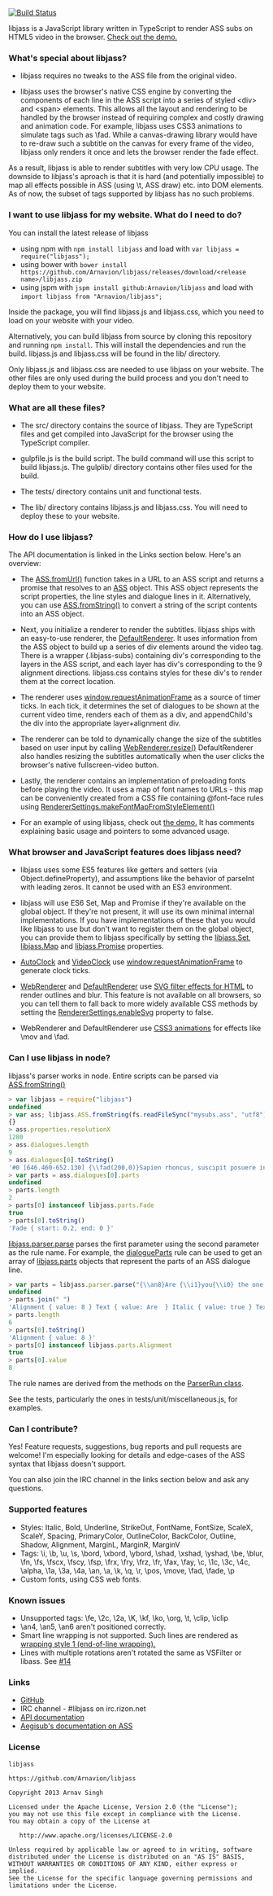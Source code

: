 [![Build Status](https://travis-ci.org/Arnavion/libjass.png?branch=master)](https://travis-ci.org/Arnavion/libjass)

libjass is a JavaScript library written in TypeScript to render ASS subs on HTML5 video in the browser. [Check out the demo.](http://arnavion.github.io/libjass/demo/index.xhtml)


### What's special about libjass?

* libjass requires no tweaks to the ASS file from the original video.

* libjass uses the browser's native CSS engine by converting the components of each line in the ASS script into a series of styled &lt;div&gt; and &lt;span&gt; elements. This allows all the layout and rendering to be handled by the browser instead of requiring complex and costly drawing and animation code. For example, libjass uses CSS3 animations to simulate tags such as \fad. While a canvas-drawing library would have to re-draw such a subtitle on the canvas for every frame of the video, libjass only renders it once and lets the browser render the fade effect.

As a result, libjass is able to render subtitles with very low CPU usage. The downside to libjass's aproach is that it is hard (and potentially impossible) to map all effects possible in ASS (using \t, ASS draw) etc. into DOM elements. As of now, the subset of tags supported by libjass has no such problems.


### I want to use libjass for my website. What do I need to do?

You can install the latest release of libjass

* using npm with `npm install libjass` and load with `var libjass = require("libjass");`
* using bower with `bower install https://github.com/Arnavion/libjass/releases/download/<release name>/libjass.zip`
* using jspm with `jspm install github:Arnavion/libjass` and load with `import libjass from "Arnavion/libjass";`

Inside the package, you will find libjass.js and libjass.css, which you need to load on your website with your video.

Alternatively, you can build libjass from source by cloning this repository and running `npm install`. This will install the dependencies and run the build. libjass.js and libjass.css will be found in the lib/ directory.

Only libjass.js and libjass.css are needed to use libjass on your website. The other files are only used during the build process and you don't need to deploy them to your website.


### What are all these files?

* The src/ directory contains the source of libjass. They are TypeScript files and get compiled into JavaScript for the browser using the TypeScript compiler.

* gulpfile.js is the build script. The build command will use this script to build libjass.js. The gulplib/ directory contains other files used for the build.

* The tests/ directory contains unit and functional tests.

* The lib/ directory contains libjass.js and libjass.css. You will need to deploy these to your website.


### How do I use libjass?

The API documentation is linked in the Links section below. Here's an overview:

* The [ASS.fromUrl()](http://arnavion.github.io/libjass/api.xhtml#libjass.ASS.fromUrl) function takes in a URL to an ASS script and returns a promise that resolves to an [ASS](http://arnavion.github.io/libjass/api.xhtml#libjass.ASS) object. This ASS object represents the script properties, the line styles and dialogue lines in it. Alternatively, you can use [ASS.fromString()](http://arnavion.github.io/libjass/api.xhtml#libjass.ASS.fromString) to convert a string of the script contents into an ASS object.

* Next, you initialize a renderer to render the subtitles. libjass ships with an easy-to-use renderer, the [DefaultRenderer](http://arnavion.github.io/libjass/api.xhtml#libjass.renderers.DefaultRenderer). It uses information from the ASS object to build up a series of div elements around the video tag. There is a wrapper (.libjass-subs) containing div's corresponding to the layers in the ASS script, and each layer has div's corresponding to the 9 alignment directions. libjass.css contains styles for these div's to render them at the correct location.

* The renderer uses [window.requestAnimationFrame](https://developer.mozilla.org/en-US/docs/Web/API/window.requestAnimationFrame) as a source of timer ticks. In each tick, it determines the set of dialogues to be shown at the current video time, renders each of them as a div, and appendChild's the div into the appropriate layer+alignment div.

* The renderer can be told to dynamically change the size of the subtitles based on user input by calling [WebRenderer.resize()](http://arnavion.github.io/libjass/api.xhtml#libjass.renderers.WebRenderer.resize) DefaultRenderer also handles resizing the subtitles automatically when the user clicks the browser's native fullscreen-video button.

* Lastly, the renderer contains an implementation of preloading fonts before playing the video. It uses a map of font names to URLs - this map can be conveniently created from a CSS file containing @font-face rules using [RendererSettings.makeFontMapFromStyleElement()](http://arnavion.github.io/libjass/api.xhtml#libjass.renderers.RendererSettings.makeFontMapFromStyleElement)

* For an example of using libjass, check out [the demo.](http://arnavion.github.io/libjass/demo/index.xhtml) It has comments explaining basic usage and pointers to some advanced usage.


### What browser and JavaScript features does libjass need?

* libjass uses some ES5 features like getters and setters (via Object.defineProperty), and assumptions like the behavior of parseInt with leading zeros. It cannot be used with an ES3 environment.

* libjass will use ES6 Set, Map and Promise if they're available on the global object. If they're not present, it will use its own minimal internal implementations. If you have implementations of these that you would like libjass to use but don't want to register them on the global object, you can provide them to libjass specifically by setting the [libjass.Set](http://arnavion.github.io/libjass/api.xhtml#libjass.Set), [libjass.Map](http://arnavion.github.io/libjass/api.xhtml#libjass.Map) and [libjass.Promise](http://arnavion.github.io/libjass/api.xhtml#libjass.Promise) properties.

* [AutoClock](http://arnavion.github.io/libjass/api.xhtml#libjass.renderers.AutoClock) and [VideoClock](http://arnavion.github.io/libjass/api.xhtml#libjass.renderers.VideoClock) use [window.requestAnimationFrame](https://developer.mozilla.org/en-US/docs/Web/API/window/requestAnimationFrame) to generate clock ticks.

* [WebRenderer](http://arnavion.github.io/libjass/api.xhtml#libjass.renderers.WebRenderer) and [DefaultRenderer](http://arnavion.github.io/libjass/api.xhtml#libjass.renderers.DefaultRenderer) use [SVG filter effects for HTML](http://caniuse.com/#feat=svg-html) to render outlines and blur. This feature is not available on all browsers, so you can tell them to fall back to more widely available CSS methods by setting the [RendererSettings.enableSvg](http://arnavion.github.io/libjass/api.xhtml#libjass.renderers.RendererSettings.enableSvg) property to false.

* WebRenderer and DefaultRenderer use [CSS3 animations](http://caniuse.com/#feat=css-animation) for effects like \mov and \fad.


### Can I use libjass in node?

libjass's parser works in node. Entire scripts can be parsed via [ASS.fromString()](http://arnavion.github.io/libjass/api.xhtml#libjass.ASS.fromString)

```javascript
> var libjass = require("libjass")
undefined
> var ass; libjass.ASS.fromString(fs.readFileSync("mysubs.ass", "utf8")).then(function (result) { ass = result; })
{}
> ass.properties.resolutionX
1280
> ass.dialogues.length
9
> ass.dialogues[0].toString()
'#0 [646.460-652.130] {\\fad(200,0)}Sapien rhoncus, suscipit posuere in nunc pellentesque'
> var parts = ass.dialogues[0].parts
undefined
> parts.length
2
> parts[0] instanceof libjass.parts.Fade
true
> parts[0].toString()
'Fade { start: 0.2, end: 0 }'
```

[libjass.parser.parse](http://arnavion.github.io/libjass/api.xhtml#libjass.parser.parse) parses the first parameter using the second parameter as the rule name. For example, the [dialogueParts](http://arnavion.github.io/libjass/api.xhtml#./parser/parse.ParserRun.parse_dialogueParts) rule can be used to get an array of [libjass.parts](http://arnavion.github.io/libjass/api.xhtml#libjass.parts) objects that represent the parts of an ASS dialogue line.

```javascript
> var parts = libjass.parser.parse("{\\an8}Are {\\i1}you{\\i0} the one who stole the clock?!", "dialogueParts")
undefined
> parts.join(" ")
'Alignment { value: 8 } Text { value: Are  } Italic { value: true } Text { value: you } Italic { value: false } Text { value:  the one who stole the clock?! }'
> parts.length
6
> parts[0].toString()
'Alignment { value: 8 }'
> parts[0] instanceof libjass.parts.Alignment
true
> parts[0].value
8
```

The rule names are derived from the methods on the [ParserRun class](http://arnavion.github.io/libjass/api.xhtml#./parser/parse.ParserRun).

See the tests, particularly the ones in tests/unit/miscellaneous.js, for examples.


### Can I contribute?

Yes! Feature requests, suggestions, bug reports and pull requests are welcome! I'm especially looking for details and edge-cases of the ASS syntax that libjass doesn't support.

You can also join the IRC channel in the links section below and ask any questions.


### Supported features

* Styles: Italic, Bold, Underline, StrikeOut, FontName, FontSize, ScaleX, ScaleY, Spacing, PrimaryColor, OutlineColor, BackColor, Outline, Shadow, Alignment, MarginL, MarginR, MarginV
* Tags: \i, \b, \u, \s, \bord, \xbord, \ybord, \shad, \xshad, \yshad, \be, \blur, \fn, \fs, \fscx, \fscy, \fsp, \frx, \fry, \frz, \fr, \fax, \fay, \c, \1c, \3c, \4c, \alpha, \1a, \3a, \4a, \an, \a, \k, \q, \r, \pos, \move, \fad, \fade, \p
* Custom fonts, using CSS web fonts.


### Known issues

* Unsupported tags: \fe, \2c, \2a, \K, \kf, \ko, \org, \t, \clip, \iclip
* \an4, \an5, \an6 aren't positioned correctly.
* Smart line wrapping is not supported. Such lines are rendered as [wrapping style 1 (end-of-line wrapping).](http://docs.aegisub.org/3.0/ASS_Tags/#wrapstyle)
* Lines with multiple rotations aren't rotated the same as VSFilter or libass. See [#14](https://github.com/Arnavion/libjass/issues/14)


### Links

* [GitHub](https://github.com/Arnavion/libjass/)
* IRC channel - #libjass on irc.rizon.net
* [API documentation](http://arnavion.github.io/libjass/api.xhtml)
* [Aegisub's documentation on ASS](http://docs.aegisub.org/3.0/ASS_Tags/)


### License

```
libjass

https://github.com/Arnavion/libjass

Copyright 2013 Arnav Singh

Licensed under the Apache License, Version 2.0 (the "License");
you may not use this file except in compliance with the License.
You may obtain a copy of the License at

   http://www.apache.org/licenses/LICENSE-2.0

Unless required by applicable law or agreed to in writing, software
distributed under the License is distributed on an "AS IS" BASIS,
WITHOUT WARRANTIES OR CONDITIONS OF ANY KIND, either express or implied.
See the License for the specific language governing permissions and
limitations under the License.
```
